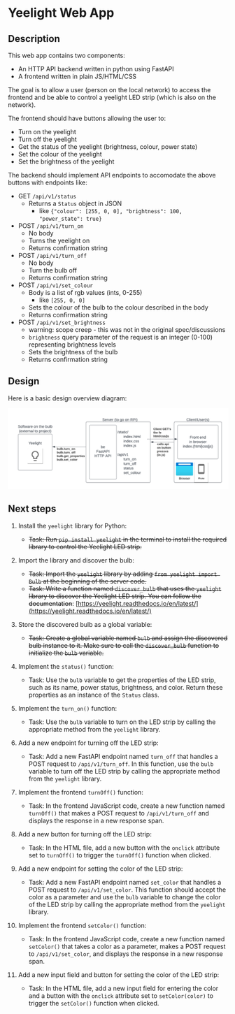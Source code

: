 # Yeelight Web App

## Description

This web app contains two components:
* An HTTP API backend written in python using FastAPI
* A frontend written in plain JS/HTML/CSS

The goal is to allow a user (person on the local network) to access the frontend and be able to control a yeelight LED strip (which is also on the network).

The frontend should have buttons allowing the user to:
* Turn on the yeelight
* Turn off the yeelight
* Get the status of the yeelight (brightness, colour, power state)
* Set the colour of the yeelight
* Set the brightness of the yeelight

The backend should implement API endpoints to accomodate the above buttons with endpoints like:

* GET `/api/v1/status`
  * Returns a `Status` object in JSON
    * like `{"colour": [255, 0, 0], "brightness": 100, "power_state": true}`
* POST `/api/v1/turn_on`
  * No body
  * Turns the yeelight on
  * Returns confirmation string
* POST `/api/v1/turn_off`
  * No body
  * Turn the bulb off
  * Returns confirmation string
* POST `/api/v1/set_colour`
  * Body is a list of rgb values (ints, 0-255)
    * like `[255, 0, 0]`
  * Sets the colour of the bulb to the colour described in the body
  * Returns confirmation string    
* POST `/api/v1/set_brightness`
  * warning: scope creep - this was not in the original spec/discussions
  * `brightness` query parameter of the request is an integer (0-100) representing brightness levels
  * Sets the brightness of the bulb
  * Returns confirmation string

## Design

Here is a basic design overview diagram:

![design_image](assets/yeelight.png)

## Next steps

1. Install the `yeelight` library for Python:
   - ~~Task: Run `pip install yeelight` in the terminal to install the required library to control the Yeelight LED strip.~~

2. Import the library and discover the bulb:
   - ~~Task: Import the `yeelight` library by adding `from yeelight import Bulb` at the beginning of the server code.~~
   - ~~Task: Write a function named `discover_bulb` that uses the `yeelight` library to discover the Yeelight LED strip. You can follow the documentation~~: [https://yeelight.readthedocs.io/en/latest/](https://yeelight.readthedocs.io/en/latest/)

3. Store the discovered bulb as a global variable:
   - ~~Task: Create a global variable named `bulb` and assign the discovered bulb instance to it. Make sure to call the `discover_bulb` function to initialize the `bulb` variable.~~

4. Implement the `status()` function:
   - Task: Use the `bulb` variable to get the properties of the LED strip, such as its name, power status, brightness, and color. Return these properties as an instance of the `Status` class.

5. Implement the `turn_on()` function:
   - Task: Use the `bulb` variable to turn on the LED strip by calling the appropriate method from the `yeelight` library.

6. Add a new endpoint for turning off the LED strip:
   - Task: Add a new FastAPI endpoint named `turn_off` that handles a POST request to `/api/v1/turn_off`. In this function, use the `bulb` variable to turn off the LED strip by calling the appropriate method from the `yeelight` library.

7. Implement the frontend `turnOff()` function:
   - Task: In the frontend JavaScript code, create a new function named `turnOff()` that makes a POST request to `/api/v1/turn_off` and displays the response in a new response span.

8. Add a new button for turning off the LED strip:
   - Task: In the HTML file, add a new button with the `onclick` attribute set to `turnOff()` to trigger the `turnOff()` function when clicked.

9. Add a new endpoint for setting the color of the LED strip:
   - Task: Add a new FastAPI endpoint named `set_color` that handles a POST request to `/api/v1/set_color`. This function should accept the color as a parameter and use the `bulb` variable to change the color of the LED strip by calling the appropriate method from the `yeelight` library.

10. Implement the frontend `setColor()` function:
    - Task: In the frontend JavaScript code, create a new function named `setColor()` that takes a color as a parameter, makes a POST request to `/api/v1/set_color`, and displays the response in a new response span.

11. Add a new input field and button for setting the color of the LED strip:
    - Task: In the HTML file, add a new input field for entering the color and a button with the `onclick` attribute set to `setColor(color)` to trigger the `setColor()` function when clicked.
